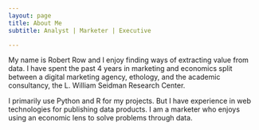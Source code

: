 ```yaml
---
layout: page
title: About Me
subtitle: Analyst | Marketer | Executive

---
```



My name is Robert Row and I enjoy finding ways of extracting value from data. I have spent the past 4 years in marketing and economics split between a digital marketing agency, ethology, and the academic consultancy, the L. William Seidman Research Center.

I primarily use Python and R for my projects. But I have experience in web technologies for publishing data products. I am a marketer who enjoys using an economic lens to solve problems through data.